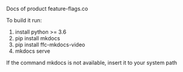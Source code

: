 Docs of product feature-flags.co

To build it run:
1. install python >= 3.6
2. pip install mkdocs
3. pip install ffc-mkdocs-video
4. mkdocs serve

If the command mkdocs is not available, insert it to your system path
